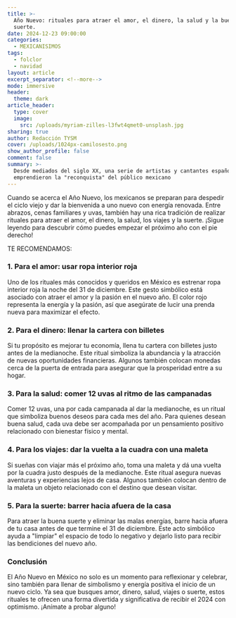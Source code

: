 ```yaml
---
title: >-
  Año Nuevo: rituales para atraer el amor, el dinero, la salud y la buena
  suerte.
date: 2024-12-23 09:00:00
categories:
  - MEXICANISIMOS
tags:
  - folclor
  - navidad
layout: article
excerpt_separator: <!--more-->
mode: immersive
header:
  theme: dark
article_header:
  type: cover
  image:
    src: /uploads/myriam-zilles-l3fwt4qmet0-unsplash.jpg
sharing: true
author: Redacción TYSM
cover: /uploads/1024px-camilosesto.png
show_author_profile: false
comment: false
summary: >-
  Desde mediados del siglo XX, una serie de artistas y cantantes españoles
  emprendieron la "reconquista" del público mexicano
---
```

Cuando se acerca el Año Nuevo, los mexicanos se preparan para despedir el ciclo viejo y dar la bienvenida a uno nuevo con energía renovada. Entre abrazos, cenas familiares y uvas, también hay una rica tradición de realizar rituales para atraer el amor, el dinero, la salud, los viajes y la suerte. ¡Sigue leyendo para descubrir cómo puedes empezar el próximo año con el pie derecho!

TE RECOMENDAMOS:

### 1\. **Para el amor: usar ropa interior roja**

Uno de los rituales más conocidos y queridos en México es estrenar ropa interior roja la noche del 31 de diciembre. Este gesto simbólico está asociado con atraer el amor y la pasión en el nuevo año. El color rojo representa la energía y la pasión, así que asegúrate de lucir una prenda nueva para maximizar el efecto.

### 2\. **Para el dinero: llenar la cartera con billetes**

Si tu propósito es mejorar tu economía, llena tu cartera con billetes justo antes de la medianoche. Este ritual simboliza la abundancia y la atracción de nuevas oportunidades financieras. Algunos también colocan monedas cerca de la puerta de entrada para asegurar que la prosperidad entre a su hogar.

### 3\. **Para la salud: comer 12 uvas al ritmo de las campanadas**

Comer 12 uvas, una por cada campanada al dar la medianoche, es un ritual que simboliza buenos deseos para cada mes del año. Para quienes desean buena salud, cada uva debe ser acompañada por un pensamiento positivo relacionado con bienestar físico y mental.

### 4\. **Para los viajes: dar la vuelta a la cuadra con una maleta**

Si sueñas con viajar más el próximo año, toma una maleta y dá una vuelta por la cuadra justo después de la medianoche. Este ritual asegura nuevas aventuras y experiencias lejos de casa. Algunos también colocan dentro de la maleta un objeto relacionado con el destino que desean visitar.

### 5\. **Para la suerte: barrer hacia afuera de la casa**

Para atraer la buena suerte y eliminar las malas energías, barre hacia afuera de tu casa antes de que termine el 31 de diciembre. Este acto simbólico ayuda a "limpiar" el espacio de todo lo negativo y dejarlo listo para recibir las bendiciones del nuevo año.

### Conclusión

El Año Nuevo en México no solo es un momento para reflexionar y celebrar, sino también para llenar de simbolismo y energía positiva el inicio de un nuevo ciclo. Ya sea que busques amor, dinero, salud, viajes o suerte, estos rituales te ofrecen una forma divertida y significativa de recibir el 2024 con optimismo. ¡Anímate a probar alguno!